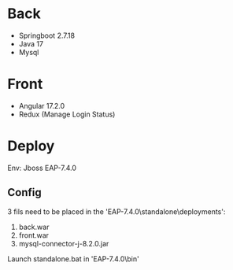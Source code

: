 # Back
- Springboot 2.7.18
- Java 17
- Mysql

# Front
- Angular 17.2.0
- Redux (Manage Login Status)

# Deploy
Env: Jboss EAP-7.4.0

## Config
3 fils need to be placed in the 'EAP-7.4.0\standalone\deployments':
1. back.war
2. front.war
3. mysql-connector-j-8.2.0.jar

Launch standalone.bat in 'EAP-7.4.0\bin'
